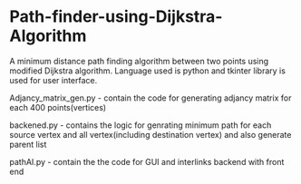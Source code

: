 # Path-finder-using-Dijkstra-Algorithm

A minimum distance path finding algorithm between two points using modified Dijkstra algorithm. Language used is python and tkinter library is used for user interface.

Adjancy_matrix_gen.py - contain the code for generating adjancy matrix for each 400 points(vertices)

backened.py - contains the logic for genrating minimum path for each source vertex and all vertex(including destination vertex) and also generate parent list

pathAI.py - contain the the code for GUI and interlinks backend with front end 
